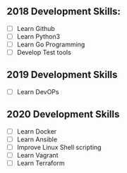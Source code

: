 ## 2018 Development Skills:
- [ ] Learn Github
- [ ] Learn Python3
- [ ] Learn Go Programming
- [ ] Develop Test tools
## 2019 Development Skills
- [ ] Learn DevOPs
## 2020 Development Skills
- [ ] Learn Docker
- [ ] Learn Ansible
- [ ] Improve Linux Shell scripting
- [ ] Learn Vagrant
- [ ] Learn Terraform

